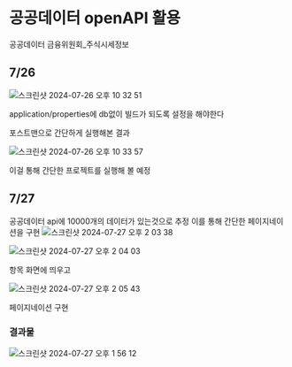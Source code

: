 # 공공데이터 openAPI 활용 

공공데이터 금융위원회_주식시세정보


## 7/26
![스크린샷 2024-07-26 오후 10 32 51](https://github.com/user-attachments/assets/b32dddd5-fb5b-4e75-96c2-778cc3afa83a)

application/properties에 db없이 빌드가 되도록 설정을 해야한다

포스트맨으로 간단하게 실행해본 결과

![스크린샷 2024-07-26 오후 10 33 57](https://github.com/user-attachments/assets/6f6242bf-e538-4592-b78b-d1034347deab)

이걸 통해 간단한 프로젝트를 실행해 볼 예정

## 7/27
공공데이터 api에 10000개의 데이터가 있는것으로 추정
이를 통해 간단한 페이지네이션을 구현 
![스크린샷 2024-07-27 오후 2 03 38](https://github.com/user-attachments/assets/3b0bfedb-ba8a-46d2-97dc-db21e49ec1aa)

![스크린샷 2024-07-27 오후 2 04 03](https://github.com/user-attachments/assets/b4ec35c6-78b0-43c0-b137-2380792545f6)

항목 화면에 띄우고 

![스크린샷 2024-07-27 오후 2 05 43](https://github.com/user-attachments/assets/1ff826a1-bf61-4fa1-aa72-78c3562b993c)

페이지네이션 구현

### 결과물
![스크린샷 2024-07-27 오후 1 56 12](https://github.com/user-attachments/assets/35309ec3-0625-4162-8f9e-8062956fedd3)
